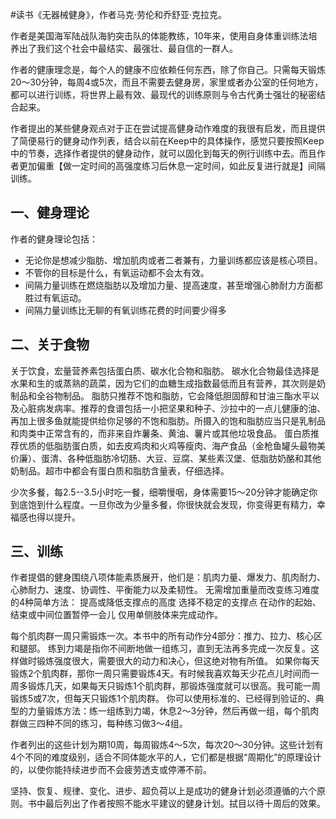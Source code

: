 #读书《无器械健身》，作者马克·劳伦和乔舒亚·克拉克。

作者是美国海军陆战队海豹突击队的体能教练，10年来，使用自身体重训练法培养出了我们这个社会中最结实、最强壮、最自信的一群人。

作者的健康理念是，每个人的健康不应依赖任何东西，除了你自己。只需每天锻炼20～30分钟，每周4或5次，而且不需要去健身房，家里或者办公室的任何地方，都可以进行训练，将世界上最有效、最现代的训练原则与令古代勇士强壮的秘密结合起来。

作者提出的某些健身观点对于正在尝试提高健身动作难度的我很有启发，而且提供了简便易行的健身动作列表，结合以前在Keep中的具体操作，感觉只要按照Keep中的节奏，选择作者提供的健身动作，就可以固化到每天的例行训练中去。而且作者更加偏重【做一定时间的高强度练习后休息一定时间，如此反复进行就是】间隔训练。

## 一、健身理论
作者的健身理论包括：
 - 无论你是想减少脂肪、增加肌肉或者二者兼有，力量训练都应该是核心项目。
 - 不管你的目标是什么，有氧运动都不会太有效。
 - 间隔力量训练在燃烧脂肪以及增加力量、提高速度，甚至增强心肺耐力方面都胜过有氧运动。
 - 间隔力量训练比无聊的有氧训练花费的时间要少得多

## 二、关于食物
关于饮食，宏量营养素包括蛋白质、碳水化合物和脂肪。
碳水化合物最佳选择是水果和生的或蒸熟的蔬菜，因为它们的血糖生成指数最低而且有营养，其次则是奶制品和全谷物制品。
脂肪只推荐不饱和脂肪，它会降低胆固醇和甘油三酯水平以及心脏病发病率。推荐的食谱包括一小把坚果和种子、沙拉中的一点儿健康的油、再加上很多鱼就能提供给你足够的不饱和脂肪。所摄入的饱和脂肪应当只是乳制品和肉类中正常含有的，而非来自炸薯条、黄油、薯片或其他垃圾食品。
蛋白质推荐优质的低脂肪蛋白质，如去皮鸡肉和火鸡等瘦肉、海产食品（金枪鱼罐头最物美价廉）、蛋清、各种低脂肪冷切肠、大豆、豆腐、某些素汉堡、低脂肪奶酪和其他奶制品。超市中都会有蛋白质和脂肪含量表，仔细选择。

少次多餐，每2.5--3.5小时吃一餐，细嚼慢咽，身体需要15～20分钟才能确定你到底饱到什么程度。一旦你改为少量多餐，你很快就会发现，你变得更有精力，幸福感也得以提升。

## 三、训练
作者提倡的健身围绕八项体能素质展开，他们是：肌肉力量、爆发力、肌肉耐力、心肺耐力、速度、协调性、平衡能力以及柔韧性。
无需增加重量而改变练习难度的4种简单方法： 提高或降低支撑点的高度 选择不稳定的支撑点 在动作的起始、结束或中间位置暂停一会儿 仅用单侧肢体来完成动作。

每个肌肉群一周只需锻炼一次。本书中的所有动作分4部分：推力、拉力、核心区和腿部。
练到力竭是指你不间断地做一组练习，直到无法再多完成一次反复。这样做时锻炼强度很大，需要很大的动力和决心，但这绝对物有所值。
如果你每天锻炼2个肌肉群，那你一周只需要锻炼4天。有时候我喜欢每天少花点儿时间而一周多锻炼几天，如果每天只锻炼1个肌肉群，那锻炼强度就可以很高。我可能一周锻炼5或7次，但每天只锻炼1个肌肉群。 你可以使用标准的、已经得到验证的、典型的力量锻炼方法：练一组练到力竭，休息2～3分钟，然后再做一组，每个肌肉群做三四种不同的练习，每种练习做3～4组。

作者列出的这些计划为期10周，每周锻炼4～5次，每次20～30分钟。这些计划有4个不同的难度级别，适合不同体能水平的人，它们都是根据“周期化”的原理设计的，以使你能持续进步而不会疲劳透支或停滞不前。

坚持、恢复、规律、变化、进步、超负荷以上是成功的健身计划必须遵循的六个原则。书中最后列出了作者按照不能水平建议的健身计划。拭目以待十周后的效果。